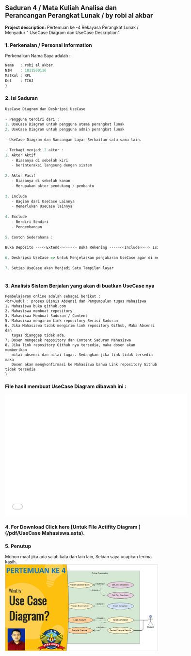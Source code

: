 ## Saduran 4 / Mata Kuliah Analisa dan Perancangan Perangkat Lunak / by robi al akbar

**Project description:** Pertemuan ke -4 Rekayasa Perangkat Lunak /  Menyadur " UseCase Diagram dan UseCase Deskription".

### 1. Perkenalan / Personal Information

Perkenalkan Nama Saya adalah :

```javascript
Nama   : robi al akbar.
NIM    : 1811500116
MatKul : RPL 
Kel    : TI6J
}
```

### 2. Isi Saduran

```javascript
UseCase Diagram dan Deskripsi UseCase

- Pengguna terdiri dari :
1. UseCase Diagram untuk pengguna utama perangkat lunak
2. UseCase Diagram untuk pengguna admin perangkat lunak
 
- UseCase Diagram dan Rancangan Layar Berkaitan satu sama lain.

- Terbagi menjadi 2 aktor :
1. Aktor Aktif
   - Biasanya di sebelah kiri
   - berinteraksi langsung dengan sistem

2. Aktor Pasif
   - Biasanya di sebelah kanan
   - Merupakan aktor pendukung / pembantu

3. Include
   - Bagian dari UseCase Lainnya
   - Memerlukan UseCase lainnya

4. Exclude
   - Berdiri Sendiri
   - Pengembangan

5. Contoh Sederahana :

Buka Deposito ---<<Extend>>-----> Buka Rekening -----<<Include>>--> Isi Formulir

6. Deskripsi UseCase => Untuk Menjelaskan penjabaran UseCase agar di mengerti.

7. Setiap UseCase akan Menjadi Satu Tampilan layar



```


### 3. Analisis Sistem Berjalan yang akan di buatkan UseCase nya
```Contoh Analisis Sistem Berjalan yang saya buat sendiri dari studi kasus
Pembelajaran online adalah sebagai berikut :
<br>Judul : proses Bisnis Absensi dan Pengumpulan tugas Mahasiswa
1. Mahasiswa buka github.com
2. Mahasiswa membuat repository
3. Mahasiswa Membuat Saduran / Content
5. Mahasiswa mengirim Link repository Berisi Saduran
6. Jika Mahasiswa tidak mengirim link repository Github, Maka Absensi dan
   tugas dianggap tidak ada.
7. Dosen mengecek repository dan Content Saduran Mahasiswa
8. Jika link repository Github nya tersedia, maka dosen akan memberikan
   nilai absensi dan nilai tugas. Sedangkan jika link tidak tersedia maka
   Dosen akan mengkonfirmasi ke Mahasiswa bahwa Link repository Github tidak tersedia
}
```

### File hasil membuat UseCase Diagram dibawah ini :
<embed type="application/pdf" src="/pdf/sample_presentation_3.pdf" width="600" height="400">




### 4. For Download Click here [Untuk File Actifity Diagram ](/pdf/UseCase Mahasiswa.asta).

### 5. Penutup
Mohon maaf jika ada salah kata dan lain lain, Sekian saya ucapkan terima kasih.
<img src="images/dummy_thumbnail_4.jpg?raw=true"/>